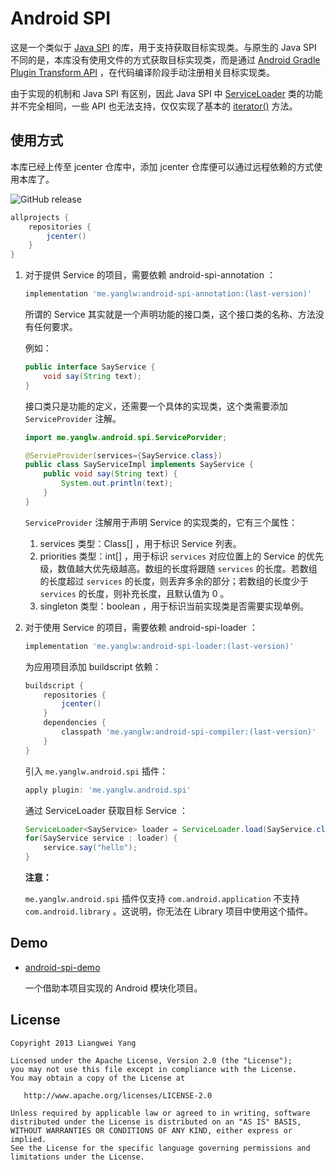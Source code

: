 # Android SPI

这是一个类似于 [Java SPI](https://docs.oracle.com/javase/tutorial/sound/SPI-intro.html) 的库，用于支持获取目标实现类。与原生的 Java SPI 不同的是，本库没有使用文件的方式获取目标实现类，而是通过 [Android Gradle Plugin Transform API](http://google.github.io/android-gradle-dsl/javadoc/current/com/android/build/api/transform/Transform.html) ，在代码编译阶段手动注册相关目标实现类。



由于实现的机制和 Java SPI 有区别，因此 Java SPI 中 [ServiceLoader](https://docs.oracle.com/javase/8/docs/api/java/util/ServiceLoader.html) 类的功能并不完全相同，一些 API 也无法支持，仅仅实现了基本的 [iterator()](https://docs.oracle.com/javase/8/docs/api/java/util/ServiceLoader.html#iterator--) 方法。



## 使用方式

本库已经上传至 jcenter 仓库中，添加 jcenter 仓库便可以通过远程依赖的方式使用本库了。

![GitHub release](https://img.shields.io/github/release/yanglw/android-spi.svg?label=version)

```groovy
allprojects {
    repositories {
        jcenter()
    }
}
```



1. 对于提供 Service 的项目，需要依赖 android-spi-annotation ：

   ```groovy
   implementation 'me.yanglw:android-spi-annotation:(last-version)'
   ```

   所谓的 Service 其实就是一个声明功能的接口类，这个接口类的名称、方法没有任何要求。

   例如：

   ```java
   public interface SayService {
       void say(String text);
   }
   ```

   接口类只是功能的定义，还需要一个具体的实现类，这个类需要添加 `ServiceProvider` 注解。

   ```java
   import me.yanglw.android.spi.ServicePorvider;
   
   @ServieProvider(services={SayService.class})
   public class SayServiceImpl implements SayService {
       public void say(String text) {
           System.out.println(text);
       }
   }
   ```

   `ServiceProvider` 注解用于声明 Service 的实现类的，它有三个属性：

   1. services
      类型：Class[] ，用于标识 Service 列表。
   2. priorities
      类型：int[] ，用于标识 `services` 对应位置上的 Service 的优先级，数值越大优先级越高。数组的长度将跟随 `services` 的长度。若数组的长度超过 `services` 的长度，则丢弃多余的部分；若数组的长度少于 `services` 的长度，则补充长度，且默认值为 0 。
   3. singleton
      类型：boolean ，用于标识当前实现类是否需要实现单例。



2. 对于使用 Service 的项目，需要依赖 android-spi-loader ：

   ```groovy
   implementation 'me.yanglw:android-spi-loader:(last-version)'
   ```

   为应用项目添加 buildscript 依赖：

   ```groovy
   buildscript {
       repositories {
           jcenter()
       }
       dependencies {
           classpath 'me.yanglw:android-spi-compiler:(last-version)'
       }
   }
   ```

   引入 `me.yanglw.android.spi` 插件：

   ```groovy
   apply plugin: 'me.yanglw.android.spi'
   ```

   通过 ServiceLoader 获取目标 Service ：

   ```java
   ServiceLoader<SayService> loader = ServiceLoader.load(SayService.class);
   for(SayService service : loader) {
       service.say("hello");
   }
   ```



   **注意：**

   `me.yanglw.android.spi` 插件仅支持 `com.android.application` 不支持 `com.android.library` 。这说明，你无法在 Library 项目中使用这个插件。

## Demo

- [android-spi-demo](https://github.com/yanglw/android-spi-demo)

  一个借助本项目实现的 Android 模块化项目。



## License

    Copyright 2013 Liangwei Yang

    Licensed under the Apache License, Version 2.0 (the "License");
    you may not use this file except in compliance with the License.
    You may obtain a copy of the License at

       http://www.apache.org/licenses/LICENSE-2.0

    Unless required by applicable law or agreed to in writing, software
    distributed under the License is distributed on an "AS IS" BASIS,
    WITHOUT WARRANTIES OR CONDITIONS OF ANY KIND, either express or implied.
    See the License for the specific language governing permissions and
    limitations under the License.
